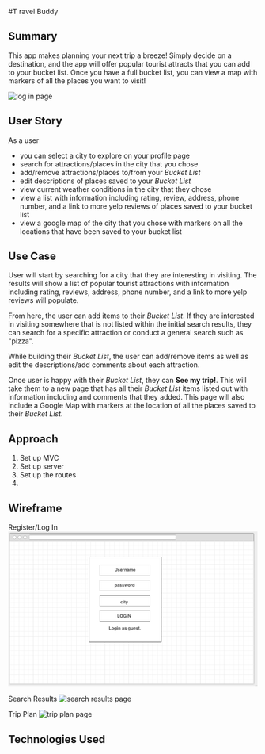 #T ravel Buddy

## Summary
This app makes planning your next trip a breeze! Simply decide on a destination, and the app will offer popular tourist attracts that you can add to your bucket list. Once you have a full bucket list, you can view a map with markers of all the places you want to visit!

![log in page](/images/profile.png)

## User Story

As a user
* you can select a city to explore on your profile page
* search for attractions/places in the city that you chose
* add/remove attractions/places to/from your _Bucket List_
* edit descriptions of places saved to your _Bucket List_
* view current weather conditions in the city that they chose
* view a list with information including rating, review, address, phone number, and a link to more yelp reviews of places saved to your bucket list
* view a google map of the city that you chose with markers on all the locations that have been saved to your bucket list

## Use Case
User will start by searching for a city that they are interesting in visiting. The results will show a list of popular tourist attractions with information including rating, reviews, address, phone number, and a link to more yelp reviews will populate. 

From here, the user can add items to their _Bucket List_. If they are interested in visiting somewhere that is not listed within the initial search results, they can search for a specific attraction or conduct a general search such as "pizza". 

While building their _Bucket List_, the user can add/remove items as well as edit the descriptions/add comments about each attraction. 

Once user is happy with their _Bucket List_, they can **See my trip!**. This will take them to a new page that has all their _Bucket List_ items listed out with information including and comments that they added. This page will also include a Google Map with markers at the location of all the places saved to their _Bucket List_. 

## Approach 
1. Set up MVC
2. Set up server
3. Set up the routes
4. 

## Wireframe

Register/Log In 
![login page](/public/images/login-wireframe.png)

Search Results 
![search results page](/images/explore-wireframe.png)

Trip Plan
![trip plan page](/images/map-wireframe.png)

## Technologies Used 

